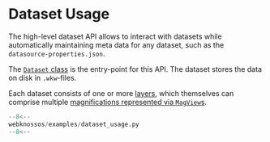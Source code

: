# Dataset Usage

The high-level dataset API allows to interact with datasets while automatically maintaining meta data for any dataset,
such as the `datasource-properties.json`.

The [`Dataset` class](../../api/webknossos/dataset/dataset.md) is the entry-point for this API.
The dataset stores the data on disk in `.wkw`-files.

Each dataset consists of one or more [layers](../../api/webknossos/dataset/layer.md),
which themselves can comprise multiple [magnifications represented via `MagView`s](../../api/webknossos/dataset/mag_view.md).

```python
--8<--
webknossos/examples/dataset_usage.py
--8<--
```
